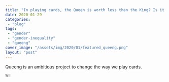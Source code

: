 ```yaml
---
title: "In playing cards, the Queen is worth less than the King? Is it time for a change?"
date: 2020-01-29
categories: 
 - "blog"
tags: 
 - "gender"
 - "gender-inequality"
 - "queeng"
cover_image: "/assets/img/2020/01/featured_queeng.png"
layout: "post"
---
```


Queeng is an ambitious project to change the way we play cards.

<iframe width="16" height="9" src="https://www.youtube.com/embed/WUZMnlGP_wo" frameborder="0" allow="accelerometer; autoplay; clipboard-write; encrypted-media; gyroscope; picture-in-picture; web-share" referrerpolicy="strict-origin-when-cross-origin" allowfullscreen></iframe>
